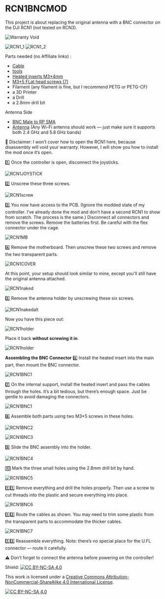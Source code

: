 # RCN1BNCMOD

This project is about replacing the original antenna with a BNC connector on the DJI RCN1 (not tested on RCN3).

![Warranty Void](https://img.shields.io/badge/Warranty-VOID%20if%20installed-red?style=for-the-badge&logo=skynet)

![RCN1_1](img/img_3.jpg) 
![RCN1_2](img/img_4.jpg)

Parts needed (no Affiliate links) :
- [Cable](https://aliexpress.com/item/1005003822770662.html?spm=a2g0o.productlist.main.1.58d2yOewyOew8u&algo_pvid=aee48d5e-11d2-44ac-80dc-ca920e3ed368&pdp_ext_f=%7B%22order%22%3A%2234%22%2C%22eval%22%3A%221%22%7D&utparam-url=scene%3Asearch%7Cquery_from%3A)
- [tools](https://www.ifixit.com/fr-fr/products/pro-tech-go-toolkit)
- [Heated inserts M3*4mm](https://www.ruthex.de/en/collections/gewindeeinsatze/products/ruthex-gewindeeinsatz-m3-100-stuck-made-for-voron-rx-m3x5x4-messing-gewindebuchsen-fur-3d-druck)
- [M3*5 FLat head screws (7)](https://aliexpress.com/item/1005007798633538.html?spm=a2g0o.productlist.main.11.1e053b3bzOWhai&algo_pvid=ff88c89f-80c6-4083-8a48-1f996d42fa44&pdp_ext_f=%7B%22order%22%3A%224310%22%2C%22eval%22%3A%221%22%7D&utparam-url=scene%3Asearch%7Cquery_from%3A)
- Filament (any filament is fine, but I recommend PETG or PETG-CF)
- a 3D Printer
- a Drill
- a 2.8mm drill bit

Antenna Side 
- [BNC Male to RP SMA](https://aliexpress.com/item/1005007758452385.html?spm=a2g0o.productlist.main.5.3947108aQUAhFi&algo_pvid=55851f22-6f12-454e-890f-814c01c199c4&pdp_ext_f=%7B%22order%22%3A%22177%22%2C%22eval%22%3A%221%22%7D&utparam-url=scene%3Asearch%7Cquery_from%3A)
- [Antenna](https://alfa-network.eu/apa-m25) (Any Wi-Fi antenna should work — just make sure it supports both 2.4 GHz and 5.8 GHz bands)

🛑 Disclaimer:
I won’t cover how to open the RCN1 here, because disassembly will void your warranty.
However, I will show you how to install the mod once it’s open.

1️⃣ Once the controller is open, disconnect the joysticks.

![RCN1JOYSTICK](img/img_5.jpg)

2️⃣ Unscrew these three screws.

![RCN1screw](img/img_1.jpg)

3️⃣ You now have access to the PCB.
(Ignore the modded state of my controller. I’ve already done the mod and don’t have a second RCN1 to show from scratch. The process is the same.)
Disconnect all connectors and remove the screws.
Remove the batteries first.
Be careful with the flex connector under the cage.

![RCN1MB](img/img_0.jpg)

4️⃣ Remove the motherboard.
Then unscrew these two screws and remove the two transparent parts.

![RCN1COVER](img/img_7.jpg)

At this point, your setup should look similar to mine, except you'll still have the original antenna attached.

![RCN1naked](img/img_14.jpg)

5️⃣ Remove the antenna holder by unscrewing these six screws.

![RCN1nakedalt](img/img_14_alt.jpg)

Now you have this piece out:

![RCN1holder](img/img_10.jpg)

Place it back **without screwing it in**.

![RCN1holder](img/img_12.jpg)

**Assembling the BNC Connector**
6️⃣ Install the heated insert into the main part, then mount the BNC connector.

![RCN1BNC1](img/img_8.jpg)

7️⃣ On the internal support, install the heated insert and pass the cables through the holes.
It’s a bit tedious, but there’s enough space. Just be gentle to avoid damaging the connectors.

![RCN1BNC1](img/img_9.jpg)

8️⃣ Assemble both parts using two M3*5 screws in these holes.

![RCN1BNC2](img/img_8_alt.jpg)

![RCN1BNC3](img/img_11.jpg)

9️⃣ Slide the BNC assembly into the holder.

![RCN1BNC4](img/img_13.jpg)

🔟 Mark the three small holes using the 2.8mm drill bit by hand.

![RCN1BNC5](img/img_13_alt.jpg)

1️⃣1️⃣ Remove everything and drill the holes properly.
Then use a screw to cut threads into the plastic and secure everything into place.

![RCN1BNC6](img/img_14_alt2.jpg)

1️⃣2️⃣ Route the cables as shown.
You may need to trim some plastic from the transparent parts to accommodate the thicker cables.

![RCN1BNC7](img/img_15.jpg)

1️⃣3️⃣ Reassemble everything.
Note: there’s no special place for the U.FL connector — route it carefully.

⚠ Don’t forget to connect the antenna before powering on the controller!


Shield: [![CC BY-NC-SA 4.0][cc-by-nc-sa-shield]][cc-by-nc-sa]

This work is licensed under a
[Creative Commons Attribution-NonCommercial-ShareAlike 4.0 International License][cc-by-nc-sa].

[![CC BY-NC-SA 4.0][cc-by-nc-sa-image]][cc-by-nc-sa]

[cc-by-nc-sa]: http://creativecommons.org/licenses/by-nc-sa/4.0/
[cc-by-nc-sa-image]: https://licensebuttons.net/l/by-nc-sa/4.0/88x31.png
[cc-by-nc-sa-shield]: https://img.shields.io/badge/License-CC%20BY--NC--SA%204.0-lightgrey.svg
